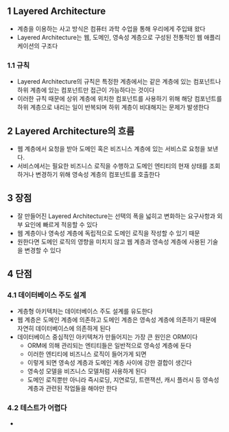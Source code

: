 ##  1 Layered Architecture

* 계층을 이용하는 사고 방식은 컴퓨터 과학 수업을 통해 우리에게 주입돼 왔다
* Layered Architecture는 웹, 도메인, 영속성 계층으로 구성된 전통적인 웹 애플리케이션의 구조다



###  1.1 규칙

* Layered Architecture의 규칙은 특정한 계층에서는 같은 계층에 있는 컴포넌트나 하위 계층에 있는 컴포넌트만 접근이 가능하다는 것이다
* 이러한 규칙 때문에 상위 계층에 위치한 컴포넌트를 사용하기 위해 해당 컴포넌트를 하위 계층으로 내리는 일이 반복되며 하위 계층이 비대해지는 문제가 발생한다



##  2 Layered Architecture의 흐름

* 웹 계층에서 요청을 받아 도메인 혹은 비즈니스 계층에 있는 서비스로 요청을 보낸다.
* 서비스에서는 필요한 비즈니스 로직을 수행하고 도메인 엔티티의 현재 상태를 조회하거나 변경하기 위해 영속성 계층의 컴포넌트를 호출한다



##  3 장점

* 잘 만들어진 Layered Architecture는 선택의 폭을 넓히고 변화하는 요구사항과 외부 요인에 빠르게 적응할 수 있다
* 웹 계층이나 영속성 계층에 독립적으로 도메인 로직을 작성할 수 있기 때문
* 원한다면 도메인 로직의 영향을 미치지 않고 웹 계층과 영속성 계층에 사용된 기술을 변경할 수 있다



##  4 단점



###  4.1 데이터베이스 주도 설계

* 계층형 아키텍처는 데이터베이스 주도 설계를 유도한다
* 웹 계층은 도메인 계층에 의존하고 도메인 계층은 영속성 계층에 의존하기 때문에 자연히 데이터베이스에 의존하게 된다
* 데이터베이스 중심적인 아키텍쳐가 만들어지는 가장 큰 원인은 ORM이다
  * ORM에 의해 관리되는 엔티티들은 일반적으로 영속성 계층에 둔다
  * 이러한 엔티티에 비즈니스 로직이 들어가게 되면 
  * 이렇게 되면 영속성 계층과 도메인 계층 사이에 강한 결합이 생긴다
  * 영속성 모델을 비즈니스 모델처럼 사용하게 된다
  * 도메인 로직뿐만 아니라 즉시로딩, 지연로딩, 트랜잭션, 캐시 플러시 등 영속성 계층과 관련된 작업들을 해야만 한다



###  4.2 테스트가 어렵다

* 